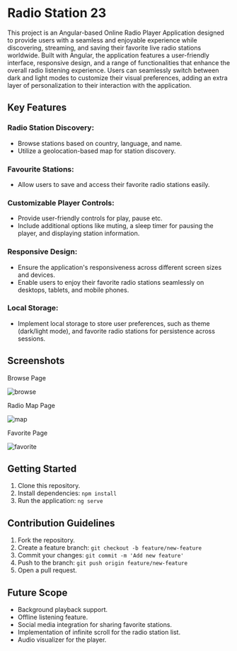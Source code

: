 # Radio Station 23

This project is an Angular-based Online Radio Player Application designed to provide users with a seamless and enjoyable experience while discovering, streaming, and saving their favorite live radio stations worldwide. Built with Angular, the application features a user-friendly interface, responsive design, and a range of functionalities that enhance the overall radio listening experience. Users can seamlessly switch between dark and light modes to customize their visual preferences, adding an extra layer of personalization to their interaction with the application.

## Key Features

### Radio Station Discovery:

- Browse stations based on country, language, and name.
- Utilize a geolocation-based map for station discovery.

### Favourite Stations:

- Allow users to save and access their favorite radio stations easily.

### Customizable Player Controls:

- Provide user-friendly controls for play, pause etc.
- Include additional options like muting, a sleep timer for pausing the player, and displaying station information.

### Responsive Design:

- Ensure the application's responsiveness across different screen sizes and devices.
- Enable users to enjoy their favorite radio stations seamlessly on desktops, tablets, and mobile phones.

### Local Storage:

- Implement local storage to store user preferences, such as theme (dark/light mode), and favorite radio stations for persistence across sessions.

## Screenshots

Browse Page

![browse](https://github.com/Bayzed-Meer/Radio-Station-23/assets/145206930/e230e918-219c-4b30-84d8-7d39facd44f4)

Radio Map Page

![map](https://github.com/Bayzed-Meer/Radio-Station-23/assets/145206930/ab027d63-253c-4296-b62b-f896928d4d89)

Favorite Page

![favorite](https://github.com/Bayzed-Meer/Radio-Station-23/assets/145206930/3cb8d04e-bbec-47c8-8d55-0066b5c556c9)


## Getting Started
1. Clone this repository.
2. Install dependencies: `npm install`
3. Run the application: `ng serve`


## Contribution Guidelines
1. Fork the repository.
2. Create a feature branch: `git checkout -b feature/new-feature`
3. Commit your changes: `git commit -m 'Add new feature'`
4. Push to the branch: `git push origin feature/new-feature`
5. Open a pull request.

## Future Scope
- Background playback support.
- Offline listening feature.
- Social media integration for sharing favorite stations.
- Implementation of infinite scroll for the radio station list.
- Audio visualizer for the player.


